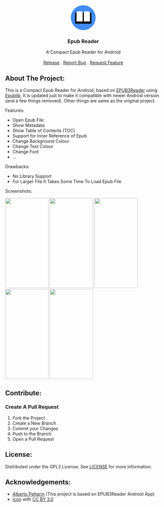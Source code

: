<br/>
<p align="center">
  <a href="https://github.com/WirelessAlien/EpubReader">
    <img src="https://github.com/WirelessAlien/EpubReader/blob/master/app/src/main/res/drawable/logo.png" alt="Logo" width="80" height="80">
  </a>

  <h3 align="center">Epub Reader </h3>

  <p align="center">
    A Compact Epub Reader for Android 
    <br/>
    <br/>
    <a href="https://github.com/WirelessAlien/EpubReader/releases/tag/v1.0">Release</a>
    .
    <a href="https://github.com/WirelessAlien/EpubReader/issues">Report Bug</a>
    .
    <a href="https://github.com/WirelessAlien/EpubReader/issues">Request Feature</a>
  </p>

## About The Project:

This is a Compact Epub Reader for Android, based on [EPUB3Reader](https://github.com/pettarin/epub3reader) using [Epublib](https://github.com/psiegman/epublib). It is updated just to make it compatible with newer Android version (and a few things removed). Other things are same as the original project.

Features:


* Open Epub File
* Show Metadata
* Show Table of Contents (TOC)
* Support for Inner Reference of Epub 
* Change Background Colour 
* Change Text Colour 
* Change Font
* ...

Drawbacks:

* No Library Support
* For Larger File It Takes Some Time To Load Epub File 

Screenshots:

<img src="https://github.com/WirelessAlien/EpubReader/assets/121420261/668299f8-f3fb-463b-bad0-0545856c580d" width="140" height="290" />
<img src="https://github.com/WirelessAlien/EpubReader/assets/121420261/f24a7ef3-b951-4737-a51e-d4de2ce30cf2" width="140" height="290" />
<img src="https://github.com/WirelessAlien/EpubReader/assets/121420261/cd05d45d-8bac-44e0-8b79-24ff50f03b96" width="140" height="290" />
<img src="https://github.com/WirelessAlien/EpubReader/assets/121420261/0e5dff95-146f-4b70-98ad-de3b0f51c210" width="140" height="290" />
<img src="https://github.com/WirelessAlien/EpubReader/assets/121420261/da43190e-9868-4157-8aa0-21b8c27b358a" width="140" height="290" />

## Contribute:


### Create A Pull Request

1. Fork the Project
2. Create a New Branch
3. Commit your Changes
4. Push to the Branch
5. Open a Pull Request

## License:

Distributed under the GPL3 License. See [LICENSE](https://github.com/WirelessAlien/EpubReader/blob/master/LICENSE) for more information.

## Acknowledgements:

* [Alberto Pettarin](https://github.com/pettarin) (This project is based on EPUB3Reader Android App)
* [Icon](https://www.iconfinder.com/Neuroheat) with [CC BY 3.0](https://creativecommons.org/licenses/by/3.0/)
